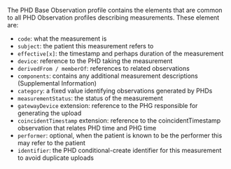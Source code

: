 
The PHD Base Observation profile contains the elements that are common to all PHD Observation profiles describing measurements. These element are: 
 - `code`: what the measurement is 
 - `subject`: the patient this measurement refers to
 - `effective[x]`: the timestamp and perhaps duration of the measurement
 - `device`: reference to the PHD taking the measurement
 - `derivedFrom / memberOf`: references to related observations
 - `components`: contains any additional measurement descriptions (Supplemental Information)
 - `category`: a fixed value identifying observations generated by PHDs
 - `measurementStatus`: the status of the measurement
 - `gatewayDevice` extension: reference to the PHG responsible for generating the upload
 - `coincidentTimestamp` extension: reference to the coincidentTimestamp observation that relates PHD time and PHG time
 - `performer`: optional, when the patient is known to be the performer this may refer to the patient
 - `identifier`: the PHD conditional-create identifier for this measurement to avoid duplicate uploads

